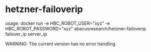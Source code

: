 # hetzner-failoverip

usage:
docker run -e HBC_ROBOT_USER="xyz" -e HBC_ROBOT_PASSWORD="xyz" abacusresearch/hetzner-failoverip failover_ip server_ip

WARNING: The current version has no error handling
